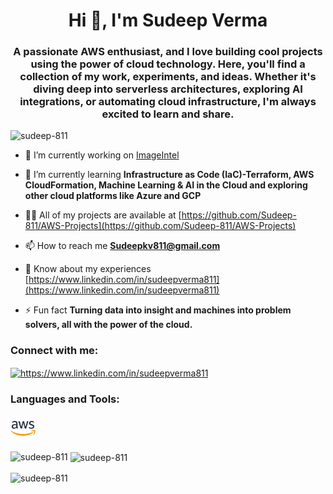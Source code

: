 <h1 align="center">Hi 👋, I'm Sudeep Verma</h1>
<h3 align="center">A passionate AWS enthusiast, and I love building cool projects using the power of cloud technology. Here, you'll find a collection of my work, experiments, and ideas. Whether it's diving deep into serverless architectures, exploring AI integrations, or automating cloud infrastructure, I'm always excited to learn and share.</h3>

<p align="left"> <img src="https://komarev.com/ghpvc/?username=sudeep-811&label=Profile%20views&color=0e75b6&style=flat" alt="sudeep-811" /> </p>

- 🔭 I’m currently working on [ImageIntel](https://github.com/Sudeep-811/AWS-Projects/blob/a4e2e7d99b89282b58f9af6b07dcdbd06d14086a/ImageIntel%20with%20AWS%20Rekognition/ImageIntel%20with%20AWS%20Rekognition.md)

- 🌱 I’m currently learning **Infrastructure as Code (IaC)-Terraform, AWS CloudFormation, Machine Learning & AI in the Cloud and exploring other cloud platforms like Azure and GCP**

- 👨‍💻 All of my projects are available at [https://github.com/Sudeep-811/AWS-Projects](https://github.com/Sudeep-811/AWS-Projects)

- 📫 How to reach me **Sudeepkv811@gmail.com**

- 📄 Know about my experiences [https://www.linkedin.com/in/sudeepverma811](https://www.linkedin.com/in/sudeepverma811)

- ⚡ Fun fact **Turning data into insight and machines into problem solvers, all with the power of the cloud.**

<h3 align="left">Connect with me:</h3>
<p align="left">
<a href="https://linkedin.com/in/https://www.linkedin.com/in/sudeepverma811" target="blank"><img align="center" src="https://raw.githubusercontent.com/rahuldkjain/github-profile-readme-generator/master/src/images/icons/Social/linked-in-alt.svg" alt="https://www.linkedin.com/in/sudeepverma811" height="30" width="40" /></a>
</p>

<h3 align="left">Languages and Tools:</h3>
<p align="left"> <a href="https://aws.amazon.com" target="_blank" rel="noreferrer"> <img src="https://raw.githubusercontent.com/devicons/devicon/master/icons/amazonwebservices/amazonwebservices-original-wordmark.svg" alt="aws" width="40" height="40"/> </a> </p>

<p><img align="left" src="https://github-readme-stats.vercel.app/api/top-langs?username=sudeep-811&show_icons=true&locale=en&layout=compact" alt="sudeep-811" /></p>

<p>&nbsp;<img align="center" src="https://github-readme-stats.vercel.app/api?username=sudeep-811&show_icons=true&locale=en" alt="sudeep-811" /></p>

<p><img align="center" src="https://github-readme-streak-stats.herokuapp.com/?user=sudeep-811&" alt="sudeep-811" /></p>
